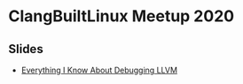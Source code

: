 # ClangBuiltLinux Meetup 2020

## Slides
- [Everything I Know About Debugging LLVM](https://clangbuiltlinux.github.io/llvm-dev-conf-2020/nick/debugging_llvm.html)
